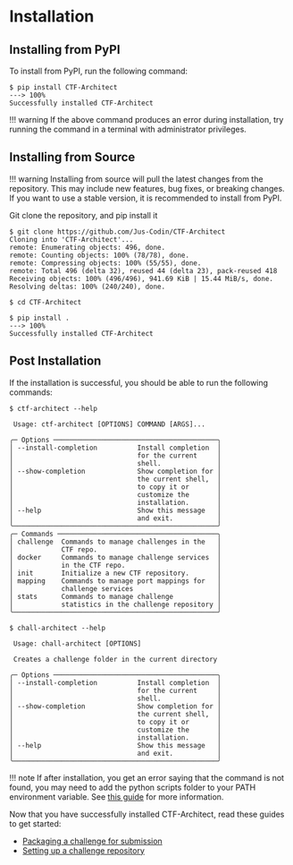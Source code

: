 # Installation

## Installing from PyPI

To install from PyPI, run the following command:

<div class="termy">

```console
$ pip install CTF-Architect
---> 100%
Successfully installed CTF-Architect
```

</div>

!!! warning
    If the above command produces an error during installation, try running the command in a terminal with administrator privileges.


## Installing from Source

!!! warning
    Installing from source will pull the latest changes from the repository. This may include new features, bug fixes, or breaking changes. If you want to use a stable version, it is recommended to install from PyPI.

Git clone the repository, and pip install it

<div class="termy">

```console
$ git clone https://github.com/Jus-Codin/CTF-Architect
Cloning into 'CTF-Architect'...
remote: Enumerating objects: 496, done.
remote: Counting objects: 100% (78/78), done.
remote: Compressing objects: 100% (55/55), done.
remote: Total 496 (delta 32), reused 44 (delta 23), pack-reused 418
Receiving objects: 100% (496/496), 941.69 KiB | 15.44 MiB/s, done.
Resolving deltas: 100% (240/240), done.

$ cd CTF-Architect

$ pip install .
---> 100%
Successfully installed CTF-Architect
```

</div>

## Post Installation

If the installation is successful, you should be able to run the following commands:

<div class="termy">

```console
$ ctf-architect --help

 Usage: ctf-architect [OPTIONS] COMMAND [ARGS]...

╭─ Options ─────────────────────────────────────────╮
│ --install-completion          Install completion  │
│                               for the current     │
│                               shell.              │
│ --show-completion             Show completion for │
│                               the current shell,  │
│                               to copy it or       │
│                               customize the       │
│                               installation.       │
│ --help                        Show this message   │
│                               and exit.           │
╰───────────────────────────────────────────────────╯
╭─ Commands ────────────────────────────────────────╮
│ challenge  Commands to manage challenges in the   │
│            CTF repo.                              │
│ docker     Commands to manage challenge services  │
│            in the CTF repo.                       │
│ init       Initialize a new CTF repository.       │
│ mapping    Commands to manage port mappings for   │
│            challenge services                     │
│ stats      Commands to manage challenge           │
│            statistics in the challenge repository │
╰───────────────────────────────────────────────────╯

$ chall-architect --help

 Usage: chall-architect [OPTIONS]

 Creates a challenge folder in the current directory

╭─ Options ─────────────────────────────────────────╮
│ --install-completion          Install completion  │
│                               for the current     │
│                               shell.              │
│ --show-completion             Show completion for │
│                               the current shell,  │
│                               to copy it or       │
│                               customize the       │
│                               installation.       │
│ --help                        Show this message   │
│                               and exit.           │
╰───────────────────────────────────────────────────╯
```

</div>

!!! note
    If after installation, you get an error saying that the command is not found, you may need to add the python scripts folder to your PATH environment variable. See [this guide](https://realpython.com/add-python-to-path/) for more information.

Now that you have successfully installed CTF-Architect, read these guides to get started:

- [Packaging a challenge for submission](./guides/packaging-challenges.md)
- [Setting up a challenge repository](./guides/repository-setup.md)
